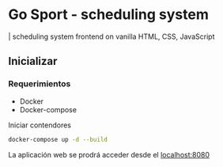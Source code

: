 # Go Sport - scheduling system

| scheduling system frontend on vanilla HTML, CSS, JavaScript

## Inicializar

### Requerimientos

- Docker
- Docker-compose

Iniciar contendores

```sh
docker-compose up -d --build
```

La aplicación web se prodrá acceder desde el [localhost:8080](http://localhost:8080/)
